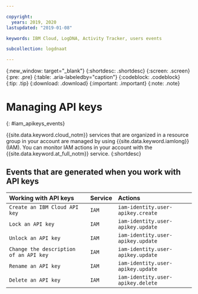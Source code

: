 ```yaml
---

copyright:
  years: 2019, 2020
lastupdated: "2019-01-08"

keywords: IBM Cloud, LogDNA, Activity Tracker, users events

subcollection: logdnaat

---
```


{:new_window: target="_blank"}
{:shortdesc: .shortdesc}
{:screen: .screen}
{:pre: .pre}
{:table: .aria-labeledby="caption"}
{:codeblock: .codeblock}
{:tip: .tip}
{:download: .download}
{:important: .important}
{:note: .note}

# Managing API keys
{: #iam_apikeys_events}

{{site.data.keyword.cloud_notm}} services that are organized in a resource group in your account are managed by using {{site.data.keyword.iamlong}} (IAM). You can monitor IAM actions in your account with the {{site.data.keyword.at_full_notm}} service.
{:shortdesc}









## Events that are generated when you work with API keys



| Working with API keys                   | Service     | Actions                                        |
|:----------------------------------------|:------------|:-----------------------------------------------|
| `Create an IBM Cloud API key`           | `IAM`       | `iam-identity.user-apikey.create` |
| `Lock an API key`                       | `IAM`       |`iam-identity.user-apikey.update` |
| `Unlock an API key`                     | `IAM`       | `iam-identity.user-apikey.update` |
| `Change the description of an API key`  | `IAM`       | `iam-identity.user-apikey.update`  |
| `Rename an API key`                     | `IAM`       |`iam-identity.user-apikey.update` |
| `Delete an API key`                     | `IAM`       |`iam-identity.user-apikey.delete` |
